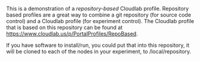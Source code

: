 This is a demonstration of a *repository-based* Cloudlab profile. Repository based profiles are
a great way to combine a git repository (for source code control) and a Cloudlab profile
(for experiment control). The Cloudlab profile that is based on this repository can be found at 
https://www.cloudlab.us/p/PortalProfiles/RepoBased.

If you have software to install/run, you could put that into this repository,
it will be cloned to each of the nodes in your experiment, to /local/repository.

